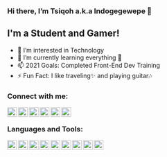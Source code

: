 ### Hi there, I’m Tsiqoh a.k.a Indogegewepe 👋

## I'm a Student and Gamer!
- 👀 I’m interested in Technology
- 🌱 I’m currently learning everything 🤣
- 📫 2021 Goals: Completed Front-End Dev Training
- ⚡ Fun Fact: I like traveling✨ and playing guitar🎶

### Connect with me:
[<img align="left" alt="Valorant" width="22px" src="https://img.icons8.com/plasticine/100/000000/valorant.png" />][valorant]
[<img align="left" alt="Twitter" width="22px" src="https://github.com/indogegewepe/logos/blob/main/twitter.png" />][twitter]
[<img align="left" alt="Instagram" width="22px" src="https://github.com/indogegewepe/logos/blob/main/instagram%20(1).png" />][instagram]
[<img align="left" alt="Youtube" width="22px" src="https://github.com/indogegewepe/logos/blob/main/youtube.png" />][youtube]
[<img align="left" alt="Linkedin" width="22px" src="https://github.com/indogegewepe/logos/blob/main/linkedin.png" />][linkedin]
[<img align="left" alt="Discord" width="22px" src="https://github.com/indogegewepe/logos/blob/main/Discord-Logo-Color.svg" />][discord]

<br>

### Languages and Tools:
[<img align="left" alt="VScode" width="22px" src="https://github.com/indogegewepe/logos/blob/main/Visual_Studio_Code_1.35_icon.svg" />][vscode]
[<img align="left" alt="HTML" width="22px" src="https://github.com/indogegewepe/logos/blob/main/html-5.png" />][html]
[<img align="left" alt="CSS" width="22px" src="https://github.com/indogegewepe/logos/blob/main/css-3.png" />][css]
[<img align="left" alt="SASS" width="22px" src="https://img.icons8.com/color/480/000000/sass.png" />][sass]
[<img align="left" alt="Javascript" width="22px" src="https://github.com/indogegewepe/logos/blob/main/icons8-javascript.svg" />][javascript]
[<img align="left" alt="Github" width="22px" src="https://github.com/indogegewepe/logos/blob/main/GitHub-Mark-120px-plus.png" />][github]
[<img align="left" alt="PHP" width="22px" src="https://img.icons8.com/office/80/000000/database.png" />][php]
[<img align="left" alt="NodeJS" width="22px" src="https://github.com/indogegewepe/logos/blob/main/nodejs-seeklogo.com.svg" />][node]
[<img align="left" alt="Python" width="22px" src="https://github.com/indogegewepe/logos/blob/main/python-seeklogo.com.svg" />][python]

[valorant]: https://tracker.gg/valorant/profile/riot/Sedenter%235758/overview
[twitter]: https://twitter.com/Tsiqohhh
[instagram]: https://www.instagram.com/tsiqohhh/
[youtube]: https://www.youtube.com/channel/UCLO-9nUDXZbYZqtqhlq_1fw
[discord]: https://discord.gg/KMASMkmrQr
[github]: https://github.com/indogegewepe
[html]: https://en.wikipedia.org/wiki/HTML
[css]: https://en.wikipedia.org/wiki/CSS
[sass]: https://sass-lang.com/
[javascript]: https://en.wikipedia.org/wiki/JavaScript
[linkedin]: https://www.linkedin.com/in/bagas-uwaidha-4756261b5/
[node]: https://nodejs.org/en/
[vscode]: https://code.visualstudio.com/
[python]: https://www.python.org/
[php]: https://www.php.net/
